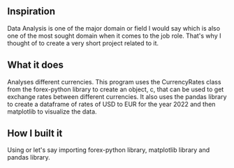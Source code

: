 ## Inspiration
Data Analysis is one of the major domain or field I would say which is also one of the most sought domain when it comes to the job role. That's why I thought of to create a very short project related to it.
## What it does
Analyses different currencies. This program uses the CurrencyRates class from the forex-python library to create an object, c, that can be used to get exchange rates between different currencies. It also uses the pandas library to create a dataframe of rates of USD to EUR for the year 2022 and then matplotlib to visualize the data.
## How I built it
Using or let's say importing forex-python library, matplotlib library and pandas library.
